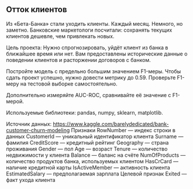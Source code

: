 ## Отток клиентов

Из «Бета-Банка» стали уходить клиенты. Каждый месяц. Немного, но заметно. Банковские маркетологи посчитали: сохранять текущих клиентов дешевле, чем привлекать новых.

Цель проекта:
Нужно спрогнозировать, уйдёт клиент из банка в ближайшее время или нет. Вам предоставлены исторические данные о поведении клиентов и расторжении договоров с банком.

Постройте модель с предельно большим значением F1-меры. Чтобы сдать проект успешно, нужно довести метрику до 0.59. Проверьте F1-меру на тестовой выборке самостоятельно.

Дополнительно измеряйте AUC-ROC, сравнивайте её значение с F1-мерой.

Используемые библиотеки: pandas, numpy, sklearn, matplotlib.

Источник данных: https://www.kaggle.com/barelydedicated/bank-customer-churn-modeling
Признаки
RowNumber — индекс строки в данных
CustomerId — уникальный идентификатор клиента
Surname — фамилия
CreditScore — кредитный рейтинг
Geography — страна проживания
Gender — пол
Age — возраст
Tenure — количество недвижимости у клиента
Balance — баланс на счёте
NumOfProducts — количество продуктов банка, используемых клиентом
HasCrCard — наличие кредитной карты
IsActiveMember — активность клиента
EstimatedSalary — предполагаемая зарплата
Целевой признак
Exited — факт ухода клиента
